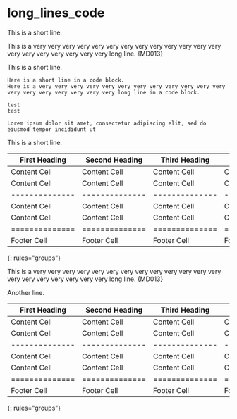 # long_lines_code

This is a short line.

This is a very very very very very very very very very very very very very very very very very very very very long line. {MD013}

This is a short line.

```text
Here is a short line in a code block.
Here is a very very very very very very very very very very very very very very very very very very very long line in a code block.
```

```text
test
test

Lorem ipsum dolor sit amet, consectetur adipiscing elit, sed do eiusmod tempor incididunt ut
```

This is a short line.

| First Heading  | Second Heading | Third Heading  | Fourth Heading | Fifth Heading  | Sixth  Heading |
| -------------- | -------------- | -------------- | -------------- | -------------- | -------------- |
| Content Cell   | Content Cell   | Content Cell   | Content Cell   | Content Cell   | Content Cell   |
| Content Cell   | Content Cell   | Content Cell   | Content Cell   | Content Cell   | Content Cell   |
| -------------- | -------------- | -------------- | -------------- | -------------- | -------------- |
| Content Cell   | Content Cell   | Content Cell   | Content Cell   | Content Cell   | Content Cell   |
| Content Cell   | Content Cell   | Content Cell   | Content Cell   | Content Cell   | Content Cell   |
| ============== | ============== | ============== | ============== | ============== | ============== |
| Footer Cell    | Footer Cell    | Footer Cell    | Footer Cell    | Footer Cell    | Footer Cell    |
{: rules="groups"}

This is a very very very very very very very very very very very very very very very very very very very very long line. {MD013}

Another line.

| First Heading  | Second Heading | Third Heading  | Fourth Heading | Fifth Heading  | Sixth  Heading |
| -------------- | -------------- | -------------- | -------------- | -------------- | -------------- |
| Content Cell   | Content Cell   | Content Cell   | Content Cell   | Content Cell   | Content Cell   |
| Content Cell   | Content Cell   | Content Cell   | Content Cell   | Content Cell   | Content Cell   |
| -------------- | -------------- | -------------- | -------------- | -------------- | -------------- |
| Content Cell   | Content Cell   | Content Cell   | Content Cell   | Content Cell   | Content Cell   |
| Content Cell   | Content Cell   | Content Cell   | Content Cell   | Content Cell   | Content Cell   |
| ============== | ============== | ============== | ============== | ============== | ============== |
| Footer Cell    | Footer Cell    | Footer Cell    | Footer Cell    | Footer Cell    | Footer Cell    |
{: rules="groups"}

<!-- markdownlint-configure-file {
  "line-length": {
    "code_blocks": false,
    "tables": false
  }
} -->
